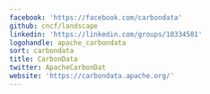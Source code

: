 ```yaml
---
facebook: 'https://facebook.com/carbondata'
github: cncf/landscape
linkedin: 'https://linkedin.com/groups/10334501'
logohandle: apache_carbondata
sort: carbondata
title: CarbonData
twitter: ApacheCarbonDat
website: 'https://carbondata.apache.org/'
---
```

